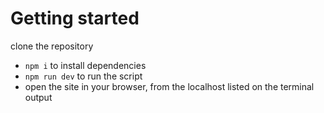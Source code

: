 # Getting started

clone the repository
- `npm i` to install dependencies
- `npm run dev` to run the script
- open the site in your browser, from the localhost listed on the terminal output